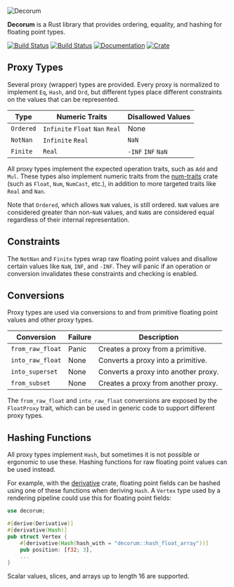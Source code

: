 ![Decorum](https://raw.githubusercontent.com/olson-sean-k/decorum/master/doc/decorum.png)

**Decorum** is a Rust library that provides ordering, equality, and hashing for
floating point types.

[![Build Status](https://travis-ci.org/olson-sean-k/decorum.svg?branch=master)](https://travis-ci.org/olson-sean-k/decorum)
[![Build Status](https://ci.appveyor.com/api/projects/status/3630cscs05c6ux86?svg=true)](https://ci.appveyor.com/project/olson-sean-k/decorum)
[![Documentation](https://docs.rs/decorum/badge.svg)](https://docs.rs/decorum)
[![Crate](https://img.shields.io/crates/v/decorum.svg)](https://crates.io/crates/decorum)

## Proxy Types

Several proxy (wrapper) types are provided. Every proxy is normalized to
implement `Eq`, `Hash`, and `Ord`, but different types place different
constraints on the values that can be represented.

| Type      | Numeric Traits                  | Disallowed Values  |
|-----------|---------------------------------|--------------------|
| `Ordered` | `Infinite` `Float` `Nan` `Real` | None               |
| `NotNan`  | `Infinite` `Real`               | `NaN`              |
| `Finite`  | `Real`                          | `-INF` `INF` `NaN` |

All proxy types implement the expected operation traits, such as `Add` and
`Mul`. These types also implement numeric traits from the
[num-traits](https://crates.io/crate/num-traits) crate (such as `Float`, `Num`,
`NumCast`, etc.), in addition to more targeted traits like `Real` and `Nan`.

Note that `Ordered`, which allows `NaN` values, is still ordered. `NaN` values
are considered greater than non-`NaN` values, and `NaN`s are considered equal
regardless of their internal representation.

## Constraints

The `NotNan` and `Finite` types wrap raw floating point values and disallow
certain values like `NaN`, `INF`, and `-INF`. They will panic if an operation
or conversion invalidates these constraints and checking is enabled.

## Conversions

Proxy types are used via conversions to and from primitive floating point
values and other proxy types.

| Conversion           | Failure | Description                          |
|----------------------|---------|--------------------------------------|
| `from_raw_float`     | Panic   | Creates a proxy from a primitive.    |
| `into_raw_float`     | None    | Converts a proxy into a primitive.   |
| `into_superset`      | None    | Converts a proxy into another proxy. |
| `from_subset`        | None    | Creates a proxy from another proxy.  |

The `from_raw_float` and `into_raw_float` conversions are exposed by the
`FloatProxy` trait, which can be used in generic code to support different
proxy types.

## Hashing Functions

All proxy types implement `Hash`, but sometimes it is not possible or ergonomic
to use these. Hashing functions for raw floating point values can be used
instead.

For example, with the [derivative](https://crates.io/crates/derivative) crate,
floating point fields can be hashed using one of these functions when deriving
`Hash`. A `Vertex` type used by a rendering pipeline could use this for
floating point fields:

```rust
use decorum;

#[derive(Derivative)]
#[derivative(Hash)]
pub struct Vertex {
    #[derivative(Hash(hash_with = "decorum::hash_float_array"))]
    pub position: [f32; 3],
    ...
}
```

Scalar values, slices, and arrays up to length 16 are supported.
